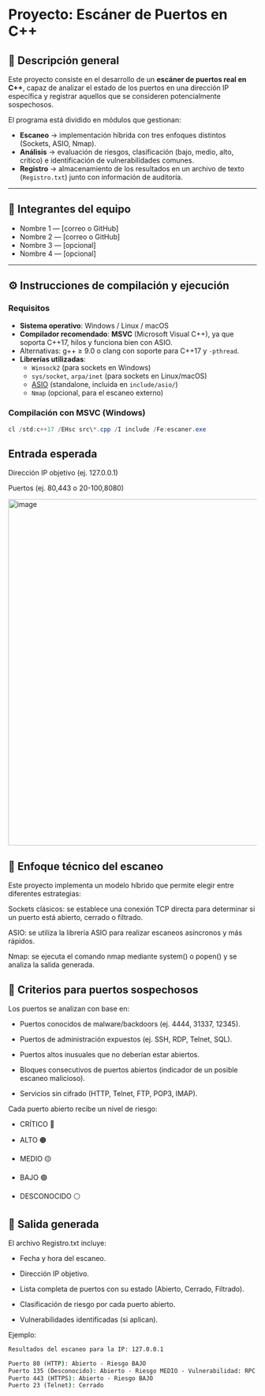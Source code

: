 # Proyecto: Escáner de Puertos en C++

## 📌 Descripción general
Este proyecto consiste en el desarrollo de un **escáner de puertos real en C++**, capaz de analizar el estado de los puertos en una dirección IP específica y registrar aquellos que se consideren potencialmente sospechosos.  

El programa está dividido en módulos que gestionan:
- **Escaneo** → implementación híbrida con tres enfoques distintos (Sockets, ASIO, Nmap).
- **Análisis** → evaluación de riesgos, clasificación (bajo, medio, alto, crítico) e identificación de vulnerabilidades comunes.
- **Registro** → almacenamiento de los resultados en un archivo de texto (`Registro.txt`) junto con información de auditoría.


---

## 👥 Integrantes del equipo
- Nombre 1 — [correo o GitHub]  
- Nombre 2 — [correo o GitHub]  
- Nombre 3 — [opcional]  
- Nombre 4 — [opcional]  

---

## ⚙️ Instrucciones de compilación y ejecución

### Requisitos
- **Sistema operativo**: Windows / Linux / macOS  
- **Compilador recomendado**: **MSVC** (Microsoft Visual C++), ya que soporta C++17, hilos y funciona bien con ASIO.  
- Alternativas: g++ ≥ 9.0 o clang con soporte para C++17 y `-pthread`.  
- **Librerías utilizadas**:
  - `Winsock2` (para sockets en Windows)  
  - `sys/socket`, `arpa/inet` (para sockets en Linux/macOS)  
  - [ASIO](https://think-async.com/) (standalone, incluida en `include/asio/`)  
  - `Nmap` (opcional, para el escaneo externo)  


### Compilación con MSVC (Windows)
```powershell
cl /std:c++17 /EHsc src\*.cpp /I include /Fe:escaner.exe
```
## Entrada esperada

Dirección IP objetivo (ej. 127.0.0.1)

Puertos (ej. 80,443 o 20-100,8080)

<img width="1483" height="702" alt="image" src="https://github.com/user-attachments/assets/7e8fc709-afea-448f-a845-8ab22a262b26" />


## 🔎 Enfoque técnico del escaneo

Este proyecto implementa un modelo híbrido que permite elegir entre diferentes estrategias:

Sockets clásicos: se establece una conexión TCP directa para determinar si un puerto está abierto, cerrado o filtrado.

ASIO: se utiliza la librería ASIO para realizar escaneos asíncronos y más rápidos.

Nmap: se ejecuta el comando nmap mediante system() o popen() y se analiza la salida generada.

## 🚨 Criterios para puertos sospechosos

Los puertos se analizan con base en:

- Puertos conocidos de malware/backdoors (ej. 4444, 31337, 12345).

- Puertos de administración expuestos (ej. SSH, RDP, Telnet, SQL).

- Puertos altos inusuales que no deberían estar abiertos.

- Bloques consecutivos de puertos abiertos (indicador de un posible escaneo malicioso).

- Servicios sin cifrado (HTTP, Telnet, FTP, POP3, IMAP).

Cada puerto abierto recibe un nivel de riesgo:

- CRÍTICO 🔴

- ALTO 🟠

- MEDIO 🟡

- BAJO 🟢

- DESCONOCIDO ⚪

## 📄 Salida generada

El archivo Registro.txt incluye:

- Fecha y hora del escaneo.

- Dirección IP objetivo.

- Lista completa de puertos con su estado (Abierto, Cerrado, Filtrado).

- Clasificación de riesgo por cada puerto abierto.

- Vulnerabilidades identificadas (si aplican).

Ejemplo:
```cmd
Resultados del escaneo para la IP: 127.0.0.1

Puerto 80 (HTTP): Abierto - Riesgo BAJO
Puerto 135 (Desconocido): Abierto - Riesgo MEDIO - Vulnerabilidad: RPC expuesto
Puerto 443 (HTTPS): Abierto - Riesgo BAJO
Puerto 23 (Telnet): Cerrado

```

